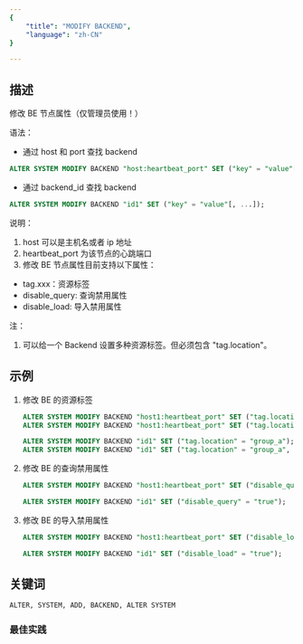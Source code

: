 ```yaml
---
{
    "title": "MODIFY BACKEND",
    "language": "zh-CN"
}

---
```


<!--
Licensed to the Apache Software Foundation (ASF) under one
or more contributor license agreements.  See the NOTICE file
distributed with this work for additional information
regarding copyright ownership.  The ASF licenses this file
to you under the Apache License, Version 2.0 (the
"License"); you may not use this file except in compliance
with the License.  You may obtain a copy of the License at

  http://www.apache.org/licenses/LICENSE-2.0

Unless required by applicable law or agreed to in writing,
software distributed under the License is distributed on an
"AS IS" BASIS, WITHOUT WARRANTIES OR CONDITIONS OF ANY
KIND, either express or implied.  See the License for the
specific language governing permissions and limitations
under the License.
-->




## 描述

修改 BE 节点属性（仅管理员使用！）

语法：

- 通过 host 和 port 查找 backend

```sql
ALTER SYSTEM MODIFY BACKEND "host:heartbeat_port" SET ("key" = "value"[, ...]);
```

- 通过 backend_id 查找 backend

```sql
ALTER SYSTEM MODIFY BACKEND "id1" SET ("key" = "value"[, ...]);
```

 说明：

1. host 可以是主机名或者 ip 地址
2. heartbeat_port 为该节点的心跳端口
3. 修改 BE 节点属性目前支持以下属性：

- tag.xxx：资源标签
- disable_query: 查询禁用属性
- disable_load: 导入禁用属性        

注：
1. 可以给一个 Backend 设置多种资源标签。但必须包含 "tag.location"。

## 示例

1. 修改 BE 的资源标签

   ```sql
   ALTER SYSTEM MODIFY BACKEND "host1:heartbeat_port" SET ("tag.location" = "group_a");
   ALTER SYSTEM MODIFY BACKEND "host1:heartbeat_port" SET ("tag.location" = "group_a", "tag.compute" = "c1");
   ```

   ```sql
   ALTER SYSTEM MODIFY BACKEND "id1" SET ("tag.location" = "group_a");
   ALTER SYSTEM MODIFY BACKEND "id1" SET ("tag.location" = "group_a", "tag.compute" = "c1");
   ```

2. 修改 BE 的查询禁用属性
   
   ```sql
   ALTER SYSTEM MODIFY BACKEND "host1:heartbeat_port" SET ("disable_query" = "true");
   ```

    ```sql
   ALTER SYSTEM MODIFY BACKEND "id1" SET ("disable_query" = "true");
    ```   

3. 修改 BE 的导入禁用属性
   
   ```sql
   ALTER SYSTEM MODIFY BACKEND "host1:heartbeat_port" SET ("disable_load" = "true");
   ```

    ```sql
   ALTER SYSTEM MODIFY BACKEND "id1" SET ("disable_load" = "true");
    ```   

## 关键词

    ALTER, SYSTEM, ADD, BACKEND, ALTER SYSTEM

### 最佳实践

